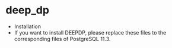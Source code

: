 # deep_dp
- Installation
- If you want to install DEEPDP, please replace these files to the corresponding files of PostgreSQL 11.3.

